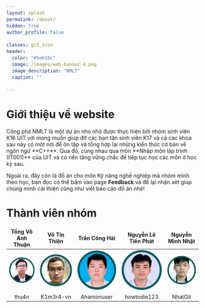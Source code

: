 ```yaml
---
layout: splash
permalink: /about/
hidden: true
author_profile: false

classes: git_icon
header:
  color: "#5e616c"
  image: /images/web-banner-4.png
  image_description: "NMLT"
  caption: ""
     
---
```

<style>
td, th {
   border: none!important;
}
</style>

<h1>Giới thiệu về website</h1>
Công phá NMLT là một dự án nho nhỏ được thực hiện bởi nhóm sinh viên K16 UIT với mong muốn giúp đỡ các bạn tân sinh viên K17 và cả các khóa sau này có một nơi để ôn tập và tổng hợp lại những kiến thức cơ bản về ngôn ngữ **C++**. Qua đó, cùng nhau qua môn **Nhập môn lập trình (IT001)** của UIT và có nền tảng vững chắc để tiếp tục học các môn ở học kỳ sau.

Ngoài ra, đây còn là đồ án cho môn Kỹ năng nghề nghiệp mà nhóm mình theo học, bạn đọc có thể bấm vào page **Feedback** và để lại nhận xét giúp chúng mình cải thiện cũng như viết báo cáo đồ án nhé!

<h1>Thành viên nhóm</h1>

|<center>Tống Võ Anh Thuận </center> |<center>Võ Tín Thiện</center>|<center>Trần Công Hải</center>|<center>Nguyễn Lê Tiến Phát</center>|<center>Nguyễn Minh Nhật</center>|
|--------|---------|-------|-------|------|
|![thuan](/images/thuan.png)|![thien](/images/thien.png)|![hai](/images/hai.png)|![phat](/images/phat4.png)|![nhat](/images/nhat.png)|
|<center><a href="" style="text-decoration:none"><i class="fab fa-github fa-lg"></i> thu4n</a></center>|<center><a href="" style="text-decoration:none"><i class="fab fa-github fa-lg"></i> K1m3r4-vn</a></center>|<center><a href="" style="text-decoration:none"><i class="fab fa-github fa-lg"></i> Ahamonuser</a></center>|<center><a href="" style="text-decoration:none"><i class="fab fa-github fa-lg"></i> howtodie123</a></center>|<center><a href="" style="text-decoration:none"><i class="fab fa-github fa-lg"></i> NhatGit</a></center>|

